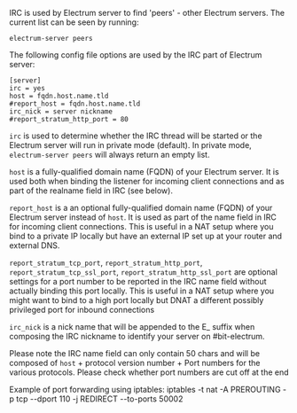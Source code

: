 IRC is used by Electrum server to find 'peers' - other Electrum servers. The
current list can be seen by running:

    electrum-server peers

The following config file options are used by the IRC part of Electrum server:

    [server]
    irc = yes
    host = fqdn.host.name.tld
    #report_host = fqdn.host.name.tld
    irc_nick = server nickname
    #report_stratum_http_port = 80

`irc` is used to determine whether the IRC thread will be started or the 
Electrum server will run in private mode (default). In private mode, 
`electrum-server peers` will always return an empty list.

`host` is a fully-qualified domain name (FQDN) of your Electrum server. It is
used both when binding the listener for incoming client connections and as part
of the realname field in IRC (see below).

`report_host` is a an optional fully-qualified domain name (FQDN) of your Electrum server 
instead of `host`. It is used as part of the name field in IRC for incoming client connections.
This is useful in a NAT setup where you bind to a private IP locally but have an external IP
set up at your router and external DNS.

`report_stratum_tcp_port`, `report_stratum_http_port`, `report_stratum_tcp_ssl_port`, 
`report_stratum_http_ssl_port` are optional settings for a port number to be reported in the
IRC name field without actually binding this port locally. This is useful in a NAT setup
where you might want to bind to a high port locally but DNAT a different possibly privileged
port for inbound connections

`irc_nick` is a nick name that will be appended to the E_ suffix when 
composing the IRC nickname to identify your server on #bit-electrum.

Please note the IRC name field can only contain 50 chars and will be composed
of `host` + protocol version number + Port numbers for the various protocols.
Please check whether port numbers are cut off at the end   


Example of port forwarding using iptables:
iptables -t nat -A PREROUTING -p tcp --dport 110 -j REDIRECT --to-ports 50002


